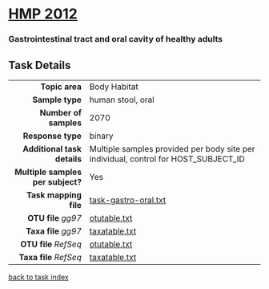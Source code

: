 # [HMP 2012]( ../docs/hmp.html )
### Gastrointestinal tract and oral cavity of healthy adults

## Task Details

| | |
| ------------------------: |-----------------------------------------------------------|
| **Topic area**                | Body Habitat                                                |
| **Sample type**               | human stool, oral                                         |
| **Number of samples**         | 2070                                         |
| **Response type**             | binary                                           |
| **Additional task details**   | Multiple samples provided per body site per individual, control for HOST_SUBJECT_ID                                  |
| **Multiple samples per subject?** | Yes |
| **Task mapping file**         | [task-gastro-oral.txt](../datasets/hmp/task-gastro-oral.txt)                                 |
| **OTU file** *gg97*           | [otutable.txt](../datasets/hmp/gg/otutable.txt)                             |
| **Taxa file** *gg97*          | [taxatable.txt](../datasets/hmp/gg/taxatable.txt)                          |
| **OTU file** *RefSeq*         | [otutable.txt](../datasets/hmp/refseq/otutable.txt)                    |
| **Taxa file** *RefSeq*        | [taxatable.txt](../datasets/hmp/refseq/taxatable.txt)                  |


[back to task index](../README.md)